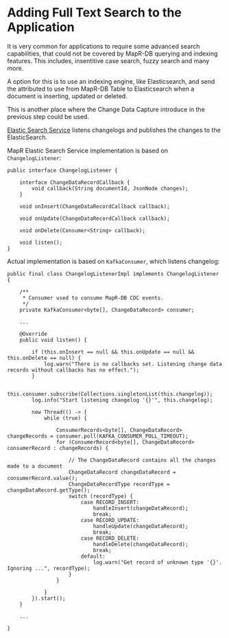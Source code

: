 # Adding Full Text Search to the Application

It is very common for applications to require some advanced search capabilities, that could not be covered by MapR-DB querying and indexing features. This includes, 
insentitive case search, fuzzy search and many more.

A option for this is to use an indexing engine, like Elasticsearch, and send the attributed to use from MapR-DB Table to Elasticsearch when a document is inserting, updated or deleted.

This is another place where the Change Data Capture introduce in the previous step could be used.

[Elastic Search Service](https://github.com/mapr-demos/mapr-music/tree/master/elasticsearch-service) listens changelogs 
and publishes the changes to the ElasticSearch.

MapR Elastic Search Service implementation is based on `ChangelogListener`:
```
public interface ChangelogListener {

    interface ChangeDataRecordCallback {
        void callback(String documentId, JsonNode changes);
    }

    void onInsert(ChangeDataRecordCallback callback);

    void onUpdate(ChangeDataRecordCallback callback);

    void onDelete(Consumer<String> callback);

    void listen();
}
```

Actual implementation is based on `KafkaConsumer`, which listens changelog:
```
public final class ChangelogListenerImpl implements ChangelogListener {

    /**
     * Consumer used to consume MapR-DB CDC events.
     */
    private KafkaConsumer<byte[], ChangeDataRecord> consumer;

    ...
    
    @Override
    public void listen() {

        if (this.onInsert == null && this.onUpdate == null && this.onDelete == null) {
            log.warn("There is no callbacks set. Listening change data records without callbacks has no effect.");
        }

        this.consumer.subscribe(Collections.singletonList(this.changelog));
        log.info("Start listening changelog '{}'", this.changelog);

        new Thread(() -> {
            while (true) {

                ConsumerRecords<byte[], ChangeDataRecord> changeRecords = consumer.poll(KAFKA_CONSUMER_POLL_TIMEOUT);
                for (ConsumerRecord<byte[], ChangeDataRecord> consumerRecord : changeRecords) {

                    // The ChangeDataRecord contains all the changes made to a document
                    ChangeDataRecord changeDataRecord = consumerRecord.value();
                    ChangeDataRecordType recordType = changeDataRecord.getType();
                    switch (recordType) {
                        case RECORD_INSERT:
                            handleInsert(changeDataRecord);
                            break;
                        case RECORD_UPDATE:
                            handleUpdate(changeDataRecord);
                            break;
                        case RECORD_DELETE:
                            handleDelete(changeDataRecord);
                            break;
                        default:
                            log.warn("Get record of unknown type '{}'. Ignoring ...", recordType);
                    }
                }

            }
        }).start();
    }
        
    ...
    
}
```
